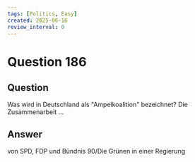 ```yaml
---
tags: [Politics, Easy]
created: 2025-06-16
review_interval: 0
---
```


# Question 186

## Question

Was wird in Deutschland als "Ampelkoalition" bezeichnet? Die Zusammenarbeit …

## Answer

von SPD, FDP und Bündnis 90/Die Grünen in einer Regierung
